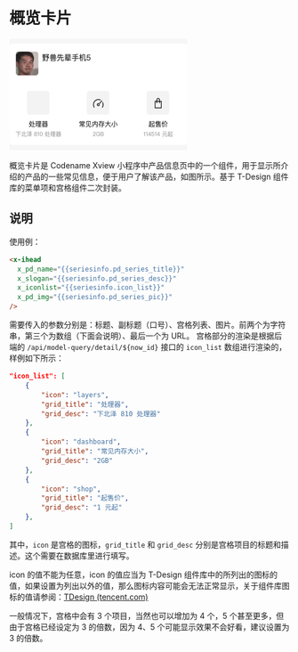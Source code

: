 # 概览卡片

<img src="../imgs/x-ihead.png" style="width:320px; height:200px" />

概览卡片是 Codename Xview 小程序中产品信息页中的一个组件，用于显示所介绍的产品的一些常见信息，便于用户了解该产品，如图所示。基于 T-Design 组件库的菜单项和宫格组件二次封装。

## 说明

使用例：

```html
<x-ihead
  x_pd_name="{{seriesinfo.pd_series_title}}"
  x_slogan="{{seriesinfo.pd_series_desc}}"
  x_iconlist="{{seriesinfo.icon_list}}"
  x_pd_img="{{seriesinfo.pd_series_pic}}"
/>
```

需要传入的参数分别是：标题、副标题（口号）、宫格列表、图片。前两个为字符串，第三个为数组（下面会说明）、最后一个为 URL。
宫格部分的渲染是根据后端的 `/api/model-query/detail/${now_id}` 接口的 `icon_list` 数组进行渲染的，样例如下所示：

```json
"icon_list": [
    {
        "icon": "layers",
        "grid_title": "处理器",
        "grid_desc": "下北泽 810 处理器"
    },
    {
        "icon": "dashboard",
        "grid_title": "常见内存大小",
        "grid_desc": "2GB"
    },
    {
        "icon": "shop",
        "grid_title": "起售价",
        "grid_desc": "1 元起"
    },
]
```

其中，`icon` 是宫格的图标，`grid_title` 和 `grid_desc` 分别是宫格项目的标题和描述。这个需要在数据库里进行填写。

icon 的值不能为任意，icon 的值应当为 T-Design 组件库中的所列出的图标的值，如果设置为列出以外的值，那么图标内容可能会无法正常显示，关于组件库图标的值请参阅：[TDesign (tencent.com)](https://tdesign.tencent.com/miniprogram/components/icon)

一般情况下，宫格中会有 3 个项目，当然也可以增加为 4 个，5 个甚至更多，但由于宫格已经设定为 3 的倍数，因为 4、5 个可能显示效果不会好看，建议设置为 3 的倍数。
